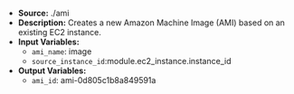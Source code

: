 
- **Source:** ./ami
- **Description:** Creates a new Amazon Machine Image (AMI) based on an existing EC2 instance.
- **Input Variables:**
  - `ami_name`: image
  - `source_instance_id`:module.ec2_instance.instance_id
- **Output Variables:**
  - `ami_id`: ami-0d805c1b8a849591a
